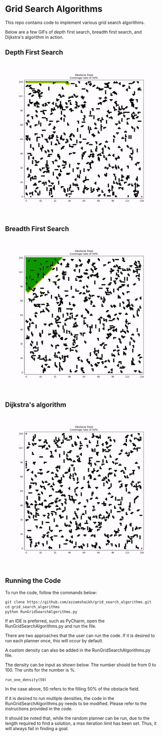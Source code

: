 # Grid Search Algorithms
This repo contains code to implement various grid search algorithms.

Below are a few GIFs of depth first search, breadth first search, and Dijkstra's algorithm in action. 

## Depth First Search

![](./media/DFS.gif)

## Breadth First Search

![](./media/BFS.gif)

## Dijkstra's algorithm

![](./media/Dijkstra.gif)

## Running the Code

To run the code, follow the commands below: 

```
git clone https://github.com/azzamshaikh/grid_search_algorithms.git 
cd grid_search_algorithms
python RunGridSearchAlgorithms.py
```
If an IDE is preferred, such as PyCharm, open the RunGridSearchAlgorithms.py and run the file. 

There are two approaches that the user can run the code. If it is desired to run each planner once, this will occur by default. 

A custom density can also be added in the RunGridSearchAlgorithms.py file. 

The density can be input as shown below. The number should be from 0 to 100. The units for the number is %.

`run_one_density(50)`

In the case above, 50 refers to the filling 50% of the obstacle field. 

If it is desired to run multiple densities, the code in the RunGridSearchAlgorithms.py needs to be modified. Please refer to the instructions provided in the code. 

It should be noted that, while the random planner can be run, due to the length required to find a solution, a max iteration limit has been set. Thus, it will always fail in finding a goal.